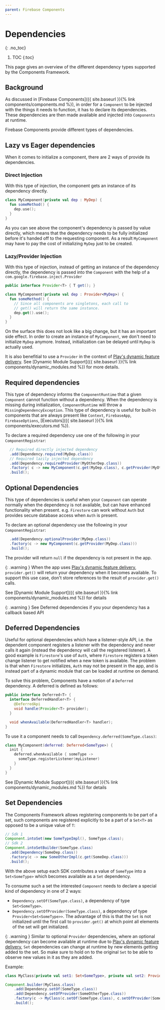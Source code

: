 ```yaml
---
parent: Firebase Components
---
```


# Dependencies
{: .no_toc}

1. TOC
{:toc}

This page gives an overview of the different dependency types supported by the Components Framework.

## Background

As discussed in [Firebase Components]({{ site.baseurl }}{% link components/components.md %}), in order
for a `Component` to be injected with the things it needs to function, it has to declare its dependencies.
These dependencies are then made available and injected into `Components` at runtime.

Firebase Components provide different types of dependencies.

## Lazy vs Eager dependencies

When it comes to initialize a component, there are 2 ways of provide its dependencies.

### Direct Injection

With this type of injection, the component gets an instance of its dependency directly.

```kotlin
class MyComponent(private val dep : MyDep) {
  fun someMethod() {
    dep.use();
  }
}
```

As you can see above the component's dependency is passed by value directly,
which means that the dependency needs to be fully initialized before
it's handed off to the requesting component. As a result `MyComponent` may have to pay the cost
of initializing `MyDep` just to be created.

### Lazy/Provider Injection

With this type of injection, instead of getting an instance of the dependency directly, the dependency
is passed into the `Component` with the help of a `com.google.firebase.inject.Provider`

```java
public interface Provider<T> { T get(); }
```

```kotlin
class MyComponent(private val dep : Provider<MyDep>) {
  fun someMethod() {
    // Since all components are singletons, each call to
    // get() will return the same instance.
    dep.get().use();
  }
}
```

On the surface this does not look like a big change, but it has an important side effect. In order to create
an instance of `MyComponent`, we don't need to initialize `MyDep` anymore. Instead, initialization can be
delayed until `MyDep` is actually used.

It is also benefitial to use a `Provider` in the context of [Play's dynamic feature delivery](https://developer.android.com/guide/playcore/feature-delivery).
See [Dynamic Module Support]({{ site.baseurl }}{% link components/dynamic_modules.md %}) for more details.

## Required dependencies

This type of dependency informs the `ComponentRuntime` that a given `Component` cannot function without a dependency.
When the dependency is missing during initialization, `ComponentRuntime` will throw a `MissingDependencyException`.
This type of dependency is useful for built-in components that are always present like `Context`, `FirebaseApp`,
`FirebaseOptions`, [Executors]({{ site.baseurl }}{% link components/executors.md %}).

To declare a required dependency use one of the following in your `ComponentRegistrar`:

```java
  // Required directly injected dependency
  .add(Dependency.required(MyDep.class))
  // Required lazily injected dependency
  .add(Dependency.requiredProvider(MyOtherDep.class))
  .factory( c -> new MyComponent(c.get(MyDep.class), c.getProvider(MyOtherDep.class)))
  .build();
```

## Optional Dependencies

This type of dependencies is useful when your `Component` can operate normally when the dependency is not
available, but can have enhanced functionality when present. e.g. `Firestore` can work without `Auth` but
provides secure database access when `Auth` is present.

To declare an optional dependency use the following in your `ComponentRegistrar`:

```java
  .add(Dependency.optionalProvider(MyDep.class))
  .factory(c -> new MyComponent(c.getProvider(MyDep.class)))
  .build();
```

The provider will return `null` if the dependency is not present in the app.

{: .warning }
When the app uses [Play's dynamic feature delivery](https://developer.android.com/guide/playcore/feature-delivery),
`provider.get()` will return your dependency when it becomes available.  To support this use case, don't store references to the result of `provider.get()` calls.

See [Dynamic Module Support]({{ site.baseurl }}{% link components/dynamic_modules.md %}) for details

{: .warning }
See Deferred dependencies if you your dependency has a callback based API

## Deferred Dependencies

Useful for optional dependencies which have a listener-style API, i.e. the dependent component registers a
listener with the dependency and never calls it again (instead the dependency will call the registered listener).
A good example is `Firestore`'s use of `Auth`, where `Firestore` registers a token change listener to get
notified when a new token is available. The problem is that when `Firestore` initializes, `Auth` may not be
present in the app, and is instead part of a dynamic module that can be loaded at runtime on demand.

To solve this problem, Components have a notion of a `Deferred` dependency. A deferred is defined as follows:

```java
public interface Deferred<T> {
  interface DeferredHandler<T> {
    @DeferredApi
    void handle(Provider<T> provider);
  }

  void whenAvailable(DeferredHandler<T> handler);
}
```

To use it a component needs to call `Dependency.deferred(SomeType.class)`:

```kotlin
class MyComponent(deferred: Deferred<SomeType>) {
  init {
    deferred.whenAvailable { someType ->
      someType.registerListener(myListener)
    }
  }
}
```

See [Dynamic Module Support]({{ site.baseurl }}{% link components/dynamic_modules.md %}) for details

## Set Dependencies

The Components Framework allows registering components to be part of a set, such components are registered explicitly to be a part of a `Set<T>` as opposed to be a unique value of `T`:

```java
// Sdk 1
Component.intoSet(new SomeTypeImpl(), SomeType.class);
// Sdk 2
Component.intoSetBuilder(SomeType.class)
  .add(Dependency(SomeDep.class))
  .factory(c -> new SomeOtherImpl(c.get(SomeDep.class)))
  .build();
```

With the above setup each SDK contributes a value of `SomeType` into a `Set<SomeType>` which becomes available as a
`Set` dependency.

To consume such a set the interested `Component` needs to declare a special kind of dependency in one of 2 ways:

* `Dependency.setOf(SomeType.class)`, a dependency of type `Set<SomeType>`.
* `Dependency.setOfProvider(SomeType.class)`, a dependency of type `Provider<Set<SomeType>>`. The advantage of this
  is that the `Set` is not initialized until the first call to `provider.get()` at which point all elements of the
  set will get initialized.

{: .warning }
Similar to optional `Provider` dependencies, where an optional dependency can become available at runtime due to
[Play's dynamic feature delivery](https://developer.android.com/guide/playcore/feature-delivery),
`Set` dependencies can change at runtime by new elements getting added to the set.
So make sure to hold on to the original `Set` to be able to observe new values in it as they are added.

Example:

```kotlin
class MyClass(private val set1: Set<SomeType>, private val set2: Provider<Set<SomeOtherType>>)
```

```java
Component.builder(MyClass.class)
    .add(Dependency.setOf(SomeType.class))
    .add(Dependency.setOfProvider(SomeOtherType.class))
    .factory(c -> MyClass(c.setOf(SomeType.class), c.setOfProvider(SomeOtherType.class)))
    .build();
```
